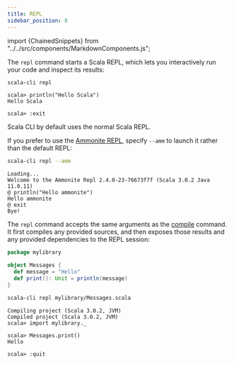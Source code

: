 ```yaml
---
title: REPL
sidebar_position: 8
---
```


import {ChainedSnippets} from "../../src/components/MarkdownComponents.js";

The `repl` command starts a Scala REPL, which lets you interactively run your code and inspect its results:

<ChainedSnippets>

```bash ignore
scala-cli repl
```

```text
scala> println("Hello Scala")
Hello Scala

scala> :exit
```

</ChainedSnippets>

Scala CLI by default uses the normal Scala REPL.

If you prefer to use the [Ammonite REPL](https://ammonite.io/#Ammonite-REPL), specify `--amm` to launch it rather than the default REPL:

<ChainedSnippets>

```bash ignore
scala-cli repl --amm
```

```text
Loading...
Welcome to the Ammonite Repl 2.4.0-23-76673f7f (Scala 3.0.2 Java 11.0.11)
@ println("Hello ammonite")
Hello ammonite
@ exit
Bye!
```

</ChainedSnippets>

The `repl` command accepts the same arguments as the [compile](./compile.md) command. It first compiles any provided sources, and then exposes those results and any provided dependencies to the REPL session:

```scala title=mylibrary/Messages.scala
package mylibrary

object Messages {
  def message = "Hello"
  def print(): Unit = println(message)
}
```

<ChainedSnippets>

```bash ignore
scala-cli repl mylibrary/Messages.scala
```

```text
Compiling project (Scala 3.0.2, JVM)
Compiled project (Scala 3.0.2, JVM)
scala> import mylibrary._

scala> Messages.print()
Hello

scala> :quit
```

</ChainedSnippets>
